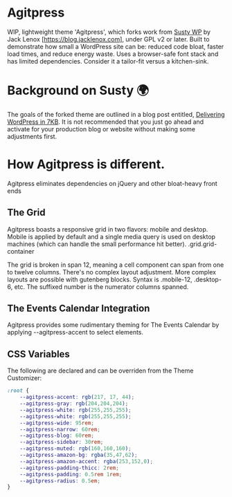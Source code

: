 # Agitpress

WIP, lightweight theme 'Agitpress', which forks work from [Susty WP](https://sustywp.com) by Jack Lenox [https://blog.jacklenox.com], under GPL v2 or later. Built to demonstrate how small a WordPress site can be: reduced code bloat, faster load times, and reduce energy waste. Uses a browser-safe font stack and has limited dependencies. Consider it a tailor-fit versus a kitchen-sink.

# Background on Susty 🌍
The goals of the forked theme are outlined in a blog post entitled, [Delivering WordPress in 7KB](https://blog.jacklenox.com/2018/06/04/delivering-wordpress-in-7kb/). It is not recommended that you just go ahead and activate for your production blog or website without making some adjustments first.

# How Agitpress is different.
Agitpress eliminates dependencies on jQuery and other bloat-heavy front ends

## The Grid
Agitpress boasts a responsive grid in two flavors: mobile and desktop. Mobile is applied by default and a single media query is used on desktop machines (which can handle the small performance hit better). .grid.grid-container

The grid is broken in span 12, meaning a cell component can span from one to twelve columns. There's no complex layout adjustment. More complex layouts are possible with gutenberg blocks. Syntax is .mobile-12, .desktop-6, etc. The suffixed number is the numerator columns spanned.

## The Events Calendar Integration
Agitpress provides some rudimentary theming for The Events Calendar by applying --agitpress-accent to select elements.

## CSS Variables
The following are declared and can be overriden from the Theme Customizer:
```css
:root {
	--agitpress-accent: rgb(217, 17, 44);
	--agitpress-gray: rgb(204,204,204);
	--agitpress-white: rgb(255,255,255);
	--agitpress-white: rgb(255,255,255);
	--agitpress-wide: 95rem;
	--agitpress-narrow: 60rem;
	--agitpress-blog: 60rem;
	--agitpress-sidebar: 30rem;
	--agitpress-muted: rgb(160,160,160);
	--agitpress-amazon-bg: rgba(35,47,62);
	--agitpress-amazon-accent: rgba(253,152,0);
	--agitpress-padding-thicc: 2rem;
	--agitpress-padding: 0.5rem 1rem;
	--agitpress-radius: 0.5em;
}
```